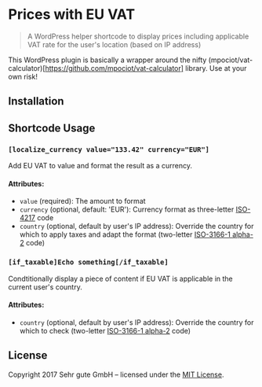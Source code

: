 # Prices with EU VAT
> A WordPress helper shortcode to display prices including applicable VAT rate for the user's location (based on IP address)

This WordPress plugin is basically a wrapper around the nifty (mpociot/vat-calculator)[https://github.com/mpociot/vat-calculator] library. Use at your own risk!

## Installation

## Shortcode Usage

### `[localize_currency value="133.42" currency="EUR"]`

Add EU VAT to value and format the result as a currency.

#### Attributes:

- `value` (required): The amount to format
- `currency` (optional, default: 'EUR'): Currency format as three-letter [ISO-4217](https://en.wikipedia.org/wiki/ISO_4217) code
- `country` (optional, default by user's IP address): Override the country for which to apply taxes and adapt the format (two-letter [ISO-3166-1 alpha-2](https://en.wikipedia.org/wiki/ISO_3166-1_alpha-2) code)

### `[if_taxable]Echo something[/if_taxable]`

Condtitionally display a piece of content if EU VAT is applicable in the current user's country.

#### Attributes:

- `country` (optional, default by user's IP address): Override the country for which to check (two-letter [ISO-3166-1 alpha-2](https://en.wikipedia.org/wiki/ISO_3166-1_alpha-2) code)

## License

Copyright 2017 Sehr gute GmbH – licensed under the [MIT License](LICENSE.md).
